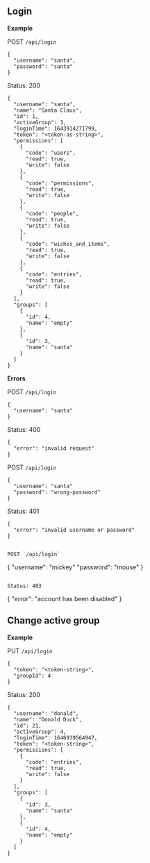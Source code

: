 ## Login

**Example**

POST `/api/login`
```
{
  "username": "santa",
  "password": "santa"
}
```

Status: 200

```
{
  "username": "santa",
  "name": "Santa Claus",
  "id": 1,
  "activeGroup": 3,
  "loginTime": 1643914271799,
  "token": "<token-as-string>",
  "permissions": [
    {
      "code": "users",
      "read": true,
      "write": false
    },
    {
      "code": "permissions",
      "read": true,
      "write": false
    },
    {
      "code": "people",
      "read": true,
      "write": false
    },
    {
      "code": "wishes_and_items",
      "read": true,
      "write": false
    },
    {
      "code": "entries",
      "read": true,
      "write": false
    }
  ],
  "groups": [
    {
      "id": 4,
      "name": "empty"
    },
    {
      "id": 3,
      "name": "santa"
    }
  ]
}
```

**Errors**

POST `/api/login`
```
{
  "username": "santa"
}
```

Status: 400

```
{
  "error": "invalid request"
}
```

POST `/api/login`
```
{
  "username": "santa"
  "password": "wrong-password"
}
```

Status: 401

```
{
  "error": "invalid username or password"
}


POST `/api/login`
```
{
  "username": "mickey"
  "password": "mouse"
}
```

Status: 403

```
{
  "error": "account has been disabled"
}


## Change active group

**Example**

PUT `/api/login`
```
{
  "token": "<token-string>",
  "groupId": 4
}
```

Status: 200

```
{
  "username": "donald",
  "name": "Donald Duck",
  "id": 21,
  "activeGroup": 4,
  "loginTime": 1646939564947,
  "token": "<token-string>",
  "permissions": [
    {
      "code": "entries",
      "read": true,
      "write": false
    }
  ],
  "groups": [
    {
      "id": 3,
      "name": "santa"
    },
    {
      "id": 4,
      "name": "empty"
    }
  ]
}
```

